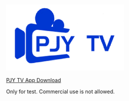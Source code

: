 ![image](./banner0.png)

[PJY TV App Download](https://kenpark76.github.io/PJYTV.apk)

Only for test. Commercial use is not allowed.
